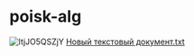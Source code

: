 # poisk-alg
![ItjJO5QSZjY](https://user-images.githubusercontent.com/90005849/161925648-cf74d415-b0ab-40c0-b02d-5cb2e575fa71.jpg)
[Новый текстовый документ.txt](https://github.com/bondarevVV/poisk-alg/files/8424852/default.txt)
